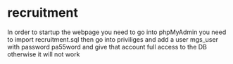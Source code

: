 # recruitment
In order to startup the webpage you need to go into phpMyAdmin you need to import recruitment.sql then go into priviliges and add a user mgs_user with password pa55word and 
give that account full access to the DB otherwise it will not work
